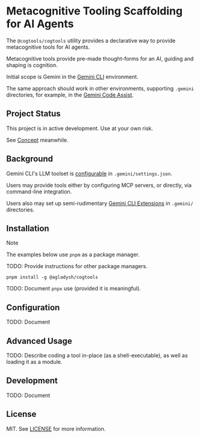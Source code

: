 # Metacognitive Tooling Scaffolding for AI Agents

The `@cogtools/cogtools` utility provides a declarative way to provide metacognitive tools for AI agents.

Metacognitive tools provide pre-made  thought-forms for an AI, guiding and shaping is cognition.

Initial scope is Gemini in the [Gemini CLI](https://github.com/google-gemini/gemini-cli) environment.

The same approach should work in other environments, supporting `.gemini` directories, for example,
in the [Gemini Code Assist](https://codeassist.google/).

## Project Status

This project is in active development. Use at your own risk.

See [Concept](docs/spec/concept.md) meanwhile.

## Background

Gemini CLI's LLM toolset is [configurable](https://github.com/google-gemini/gemini-cli/blob/main/docs/cli/configuration.md)
in `.gemini/settings.json`.

Users may provide tools either by configuring MCP servers, or directly, via command-line integration.

Users also may set up semi-rudimentary
[Gemini CLI Extensions](https://github.com/google-gemini/gemini-cli/blob/main/docs/extension.md) in `.gemini/` directories.

## Installation

> [!NOTE]
> The examples below use `pnpm` as a package manager.
>
> TODO: Provide instructions for other package managers.

```shell
pnpm install -g @agladysh/cogtools
```

TODO: Document `pnpx` use (provided it is meaningful).

## Configuration

TODO: Document

## Advanced Usage

TODO: Describe coding a tool in-place (as a shell-executable), as well as loading it as a module.

## Development

TODO: Document

## License

MIT. See [LICENSE](LICENSE) for more information.
